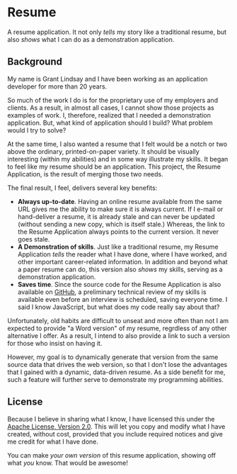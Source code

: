 # Resume
A resume application. It not only *tells* my story like a traditional resume, but also *shows* what I can do as a demonstration application.

## Background

My name is Grant Lindsay and I have been working as an application developer for more than 20 years.

So much of the work I do is for the proprietary use of my employers and clients. As a result, in almost all cases, I cannot show those projects as examples of work. I, therefore, realized that I needed a demonstration application. But, what kind of application should I build? What problem would I try to solve?

At the same time, I also wanted a resume that I felt would be a notch or two above the ordinary, printed-on-paper variety. It should be visually interesting (within my abilities) and in some way illustrate my skills. It began to feel like my resume should be an application. This project, the Resume Application, is the result of merging those two needs.

The final result, I feel, delivers several key benefits:

- **Always up-to-date**. Having an online resume available from the same URL gives me the ability to make sure it is always current. If I e-mail or hand-deliver a resume, it is already stale and can never be updated (without sending a new copy, which is itself stale.) Whereas, the link to the Resume Application always points to the current version. It never goes stale.
- **A Demonstration of skills**. Just like a traditional resume, my Resume Application *tells* the reader what I have done, where I have worked, and other important career-related information. In addition and beyond what a paper resume can do, this version also *shows* my skills, serving as a demonstration application.
- **Saves time**. Since the source code for the Resume Application is also available on [GitHub](https://github.com/glindsay65/resume), a preliminary technical review of my skills is available even before an interview is scheduled, saving everyone time. I said I know JavaScript, but what does my code really say about that?

Unfortunately, old habits are difficult to unseat and more often than not I am expected to provide "a Word version" of my resume, regrdless of any other alternative I offer. As a result, I intend to also provide a link to such a version for those who insist on having it.

However, my goal is to dynamically generate that version from the same source data that drives the web version, so that I don't lose the advantages that I gained with a dynamic, data-driven resume. As a side benefit for me, such a feature will further serve to demonstrate my programming abilities.

## License

Because I believe in sharing what I know, I have licensed this under the [Apache License, Version 2.0](http://www.apache.org/licenses/LICENSE-2.0). This will let you copy and modify what I have created, without cost, provided that you include required notices and give me credit for what I have done.

You can make *your own version* of this resume application, showing off what *you* know. That would be awesome!

